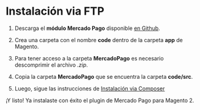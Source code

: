 # Instalación via FTP

1. Descarga el **módulo Mercado Pago** disponible [en Github](https://github.com/mercadopago/cart-magento2).

2. Crea una carpeta con el nombre **code** dentro de la carpeta **app** de Magento.

3. Para tener acceso a la carpeta **MercadoPago** es necesario descomprimir el archivo *.zip*.

4. Copia la carpeta **MercadoPago** que se encuentra la carpeta **code/src**.

5. Luego, sigue las instrucciones de [Instalación via Composer](#bookmark_instalación_via_composer)

¡Y listo! Ya instalaste con éxito el plugin de Mercado Pago para Magento 2.